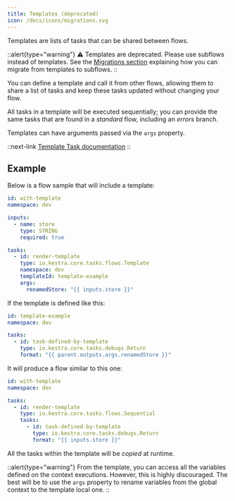 ```yaml
---
title: Templates (deprecated)
icon: /docs/icons/migrations.svg
---
```


Templates are lists of tasks that can be shared between flows.

::alert{type="warning"}
⚠️ Templates are deprecated. Please use subflows instead of templates. See the [Migrations section](../15.migrations/templates.md) explaining how you can migrate from templates to subflows.
::

You can define a template and call it from other flows, allowing them to share a list of tasks and keep these tasks updated without changing your flow.

All tasks in a template will be executed sequentially; you can provide the same tasks that are found in a *standard* flow, including an *errors* branch.

Templates can have arguments passed via the `args` property.

::next-link
[Template Task documentation](/plugins/core/tasks/flows/io.kestra.core.tasks.flows.template)
::

## Example

Below is a flow sample that will include a template:

```yaml
id: with-template
namespace: dev

inputs:
  - name: store
    type: STRING
    required: true

tasks:
  - id: render-template
    type: io.kestra.core.tasks.flows.Template
    namespace: dev
    templateId: template-example
    args:
      renamedStore: "{{ inputs.store }}"
```

If the template is defined like this:

```yaml
id: template-example
namespace: dev

tasks:
  - id: task-defined-by-template
    type: io.kestra.core.tasks.debugs.Return
    format: "{{ parent.outputs.args.renamedStore }}"
```

It will produce a flow similar to this one:

```yaml
id: with-template
namespace: dev

tasks:
  - id: render-template
    type: io.kestra.core.tasks.flows.Sequential
    tasks:
      - id: task-defined-by-template
        type: io.kestra.core.tasks.debugs.Return
        format: "{{ inputs.store }}"
```

All the tasks within the template will be *copied* at runtime.

::alert{type="warning"}
From the template, you can access all the variables defined on the context executions. However, this is highly discouraged. The best will be to use the `args` property to rename variables from the global context to the template local one.
::

